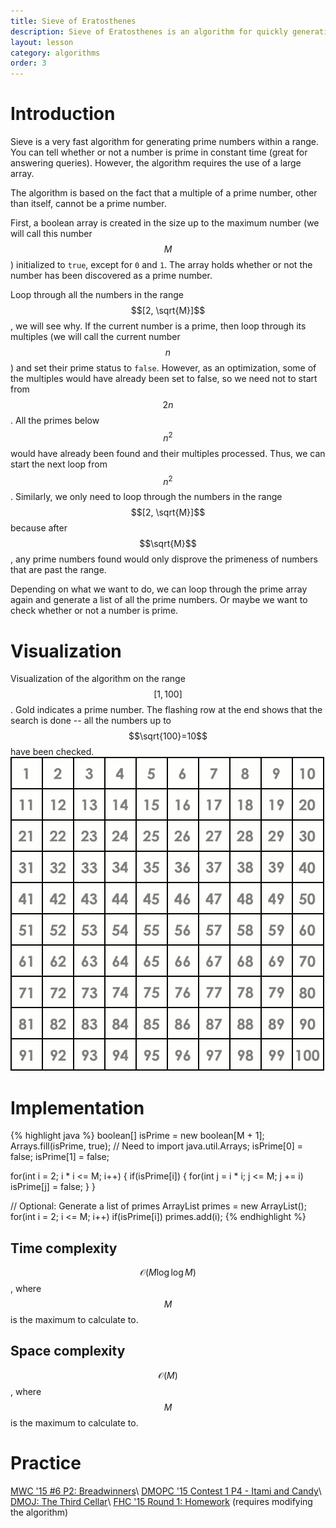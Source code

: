 ```yaml
---
title: Sieve of Eratosthenes
description: Sieve of Eratosthenes is an algorithm for quickly generating all the prime numbers below a maximum number.
layout: lesson
category: algorithms
order: 3
---
```


# Introduction
Sieve is a very fast algorithm for generating prime numbers within a range. You can tell whether or not a number is prime in constant time (great for answering queries). However, the algorithm requires the use of a large array.

The algorithm is based on the fact that a multiple of a prime number, other than itself, cannot be a prime number.

First, a boolean array is created in the size up to the maximum number (we will call this number $$M$$) initialized to `true`, except for `0` and `1`. The array holds whether or not the number has been discovered as a prime number.

Loop through all the numbers in the range $$[2, \sqrt{M}]$$, we will see why. If the current number is a prime, then loop through its multiples (we will call the current number $$n$$) and set their prime status to `false`. However, as an optimization, some of the multiples would have already been set to false, so we need not to start from $$2n$$. All the primes below $$n^2$$ would have already been found and their multiples processed. Thus, we can start the next loop from $$n^2$$. Similarly, we only need to loop through the numbers in the range $$[2, \sqrt{M}]$$ because after $$\sqrt{M}$$, any prime numbers found would only disprove the primeness of numbers that are past the range.

Depending on what we want to do, we can loop through the prime array again and generate a list of all the prime numbers. Or maybe we want to check whether or not a number is prime.

# Visualization
Visualization of the algorithm on the range $$[1, 100]$$. Gold indicates a prime number. The flashing row at the end shows that the search is done -- all the numbers up to $$\sqrt{100}=10$$ have been checked.
<img class="figure" src="/assets/cpt/diagrams/sieve.gif">

# Implementation
{% highlight java %}
boolean[] isPrime = new boolean[M + 1];
Arrays.fill(isPrime, true); // Need to import java.util.Arrays;
isPrime[0] = false;
isPrime[1] = false;

for(int i = 2; i * i <= M; i++) {
	if(isPrime[i]) {
		for(int j = i * i; j <= M; j += i)
			isPrime[j] = false;
	}
}

// Optional: Generate a list of primes
ArrayList<Integer> primes = new ArrayList<Integer>();
for(int i = 2; i <= M; i++)
	if(isPrime[i]) primes.add(i);
{% endhighlight %}

## Time complexity
$$\mathcal{O}(M \log \log M)$$, where $$M$$ is the maximum to calculate to.
## Space complexity
$$\mathcal{O}(M)$$, where $$M$$ is the maximum to calculate to.

# Practice
[MWC '15 #6 P2: Breadwinners](https://dmoj.ca/problem/mwc15c6p2)\\
[DMOPC '15 Contest 1 P4 - Itami and Candy](https://dmoj.ca/problem/dmopc15c1p4)\\
[DMOJ: The Third Cellar](https://dmoj.ca/problem/phantom2)\\
[FHC '15 Round 1: Homework](https://dmoj.ca/problem/fhc15c1p1) (requires modifying the algorithm)
